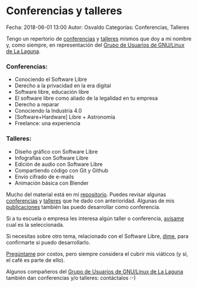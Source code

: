 Conferencias y talleres
==================================

Fecha: 2018-06-01 13:00
Autor: Osvaldo
Categorías: Conferencias, Talleres


Tengo un repertorio de [conferencias](http://www.salazarysanchez.com/categorias/conferencias.html) y [talleres](http://www.salazarysanchez.com/categorias/talleres.html) mismos que doy a mi nombre y, como siempre, en representación del [Grupo de Usuarios de GNU/Linux de La Laguna](http://www.gulag.org.mx/).

### Conferencias:

* Conociendo el Software Libre
* Derecho a la privacidad en la era digital
* Software libre, educación libre
* El software libre como aliado de la legalidad en tu empresa
* Derecho a reparar
* Conociendo la Industria 4.0
* [Software+Hardware] Libre + Astronomía
* Freelance: una experiencia

### Talleres:
* Diseño gráfico con Software Libre
* Infografías con Software Libre
* Edición de audio con Software Libre
* Compartiendo código con Git y Github
* Envío cifrado de e-mails
* Animación básica con Blender

Mucho del material está en mi [repositorio](https://github.com/chicoxxx). Puedes revisar algunas [conferencias](http://www.salazarysanchez.com/categorias/conferencias.html) y [talleres](http://www.salazarysanchez.com/categorias/talleres.html) que he dado con anterioridad. Algunas de mis [publicaciones](https://www.salazarysanchez.com/publicaciones/index.html) también las puedo desarrollar como conferencia.

Si a tu escuela o empresa les interesa algún taller o conferencia, [avísame](http://www.salazarysanchez.com/contacto/index.html) cual es la seleccionada. 

Si necesitas sobre otro tema, relacionado con el Software Libre, [dime](http://www.salazarysanchez.com/contacto/index.html), para confirmarte si puedo desarrollarlo.

[Pregúntame](http://www.salazarysanchez.com/contacto/index.html) por costos, pero siempre considera el cubrir mis viáticos (y sí, el café es parte de ello).

Algunos compañeros del [Grupo de Usuarios de GNU/Linux de La Laguna](http://www.gulag.org.mx/) también dan conferencias y/o talleres: contáctalos :-)

